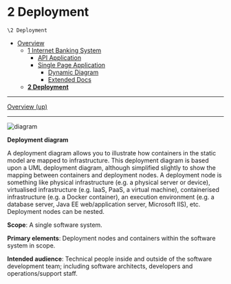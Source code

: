 # 2 Deployment

`\2 Deployment`

* [Overview](/docs/README.md)
  * [1 Internet Banking System](/docs/1%20Internet%20Banking%20System/README.md)
    * [API Application](/docs/1%20Internet%20Banking%20System/API%20Application/README.md)
    * [Single Page Application](/docs/1%20Internet%20Banking%20System/Single%20Page%20Application/README.md)
      * [Dynamic Diagram](/docs/1%20Internet%20Banking%20System/Single%20Page%20Application/Dynamic%20Diagram/README.md)
      * [Extended Docs](/docs/1%20Internet%20Banking%20System/Single%20Page%20Application/Extended%20Docs/README.md)
  * [**2 Deployment**](/docs/2%20Deployment/README.md)

---

[Overview (up)](/docs/README.md)

---

![diagram](https://www.plantuml.com/plantuml/svg/0/rLPHJnin37v7uZzuVHcWqaA59hGdIikWYDAAAsEJ9bM-96qpSiafoHNOn7-VasifxOequ6dtK2MkFyV-RCSvSXwjBpArkV51QgOABc3YVUu-r-iMxsfZwIT5MZXXcT5UQ5zZ9giZjnBrL1LvKMyTxFOLQd_TlQWhzC9v4WtR8bVc8Gk0F5hVtBXeVkzT3uOtdS7PyEBazEIolRKTv0lLuQNXOYjNh0gLOpc6OzItGDlAoXuuUWH6264hsxytDu2-LJDS4ogLuvH0kvZBdPsT7_x-CDYwJWlj2zZ_LDixW8j1ycHZdHtCaKq4ePfn0GEJCVILLG4SrkwNx8IlHPoXrCAI5HaG_Guqyrn90aYZWv5pd2AWvf3aLkenTB-sWhXlpLHouQ0JWjJ2n-23mgZGB81HIVy0KqbeE4zwb_MpmQ2V01rHgsmlt7Wibu_hIPhnmzEz_MTiXUshUJ8McGeyzU82Tg5lPORseRAGxJVOonorqosUacwRafkY4m5t9HIMmS9S30cHdc7uD_764aMXEi6AiNJUHcsGUcHi5jTLcA2R20vO-0avEwCUc1KyR56vAY1ZmZbGPamRuTcR66miCzXu8uEDvnGcWjgElvR4nl_7OlgSlJkHbjrwyCPkRRotNSa3Gjo8z1_RjIsKd0hhWDW1kbA989XTc54xYF_gP4S_bCySnm9mSSmBj3skkoip4_ni5SwRJDYF3aWWoIONKyb46NLE-qul0MEXgRaraZy5lWYun95-jpH0i83-XjJ1KY_TI0XAPj9JCRWYTHIF6QsFR_ccyWROp4yNhot2IBliS0nzRQ0qTVBbI8Ea20CWE2rfF3apyd0ZDJTtBlXKHfuXwoKl3edKahAmirmVbxjWyTIOa9lMnD9nLUYQNr8fX2_IYf5Phfm5YIx7q4zbMliXhMkg9s5MvcLLDFMuK6YNsLNgVOHIwS8ihATAcfSFNGHFcIudKXTlwT0mbnYTJFLhWZS_dT7bF0aM0Yg6zZf8xA6IaaLxc1WPMwJncRjpO3mcZe8hWTp1Y78G-RgpL7Rp0y_RnwqLHECLa61_ZYXpH6hnNK6wyLro93IdfyiV)

**Deployment diagram**

A deployment diagram allows you to illustrate how containers in the static model are mapped to infrastructure. This deployment diagram is based upon a UML deployment diagram, although simplified slightly to show the mapping between containers and deployment nodes. A deployment node is something like physical infrastructure (e.g. a physical server or device), virtualised infrastructure (e.g. IaaS, PaaS, a virtual machine), containerised infrastructure (e.g. a Docker container), an execution environment (e.g. a database server, Java EE web/application server, Microsoft IIS), etc. Deployment nodes can be nested.

**Scope**: A single software system.

**Primary elements**: Deployment nodes and containers within the software system in scope.

**Intended audience**: Technical people inside and outside of the software development team; including software architects, developers and operations/support staff.